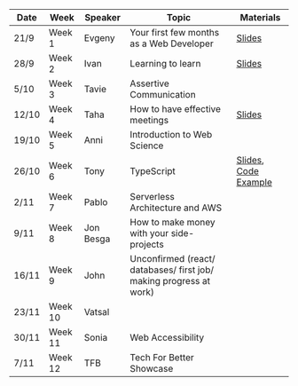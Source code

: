 | Date |   Week  | Speaker |  Topic                                   | Materials  |
|------|---------|---------|------------------------------------------|------------|
| 21/9 |  Week 1 |  Evgeny | Your first few months as a Web Developer | [Slides](https://www.canva.com/design/DAE28XUuJIY/pd8PovYjv-M9vbsyENKwYg/view?utm_content=DAE28XUuJIY&utm_campaign=designshare&utm_medium=link2&utm_source=sharebutton)        |
| 28/9 |  Week 2 |  Ivan   | Learning to learn                        | [Slides](https://learning-how-to-learn.vercel.app/#0)        |
| 5/10 |  Week 3 |  Tavie  |  Assertive Communication                 |         | 
|12/10 |  Week 4 | Taha    |  How to have effective meetings          | [Slides](https://hackmd.io/@-r_100dXRPmdPG6g1dQlHw/HkyzuEjea#/)     |
|19/10 |  Week 5 | Anni    |   Introduction to Web Science                                       |         |
|26/10 |  Week 6 | Tony    | TypeScript                               | [Slides](https://hackmd.io/@Xab5z2SfSu-ajcPEAuCmRw/rJLDJI2fs), [Code Example](https://github.com/tonylomax/fac-ts-talk)        |
| 2/11 |  Week 7 | Pablo   |   Serverless Architecture and AWS                  |         |
| 9/11 |  Week 8 | Jon Besga | How to make money with your side-projects   |         |
| 16/11|  Week 9 | John    | Unconfirmed (react/ databases/ first job/ making progress at work)          |         |
| 23/11| Week 10 | Vatsal     |                       |         |
| 30/11| Week 11 | Sonia   | Web Accessibility                         |         |
| 7/11  | Week 12 | TFB    |     Tech For Better Showcase              |         |
